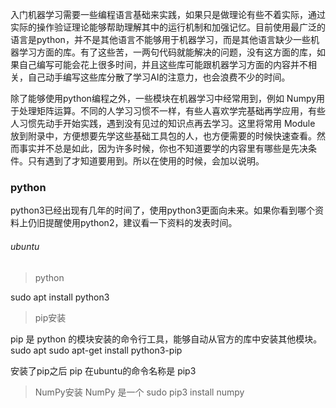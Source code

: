 入门机器学习需要一些编程语言基础来实践，如果只是做理论有些不着实际，通过实际的操作验证理论能够帮助理解其中的运行机制和加强记忆。目前使用最广泛的语言是python，并不是其他语言不能够用于机器学习，而是其他语言缺少一些机器学习方面的库。有了这些苦，一两句代码就能解决的问题，没有这方面的库，如果自己编写可能会花上很多时间，并且这些库可能跟机器学习方面的内容并不相关，自己动手编写这些库分散了学习AI的注意力，也会浪费不少的时间。

除了能够使用python编程之外，一些模块在机器学习中经常用到，例如 Numpy用于处理矩阵运算。不同的人学习习惯不一样，有些人喜欢学完基础再学应用，有些人习惯先动手开始实践，遇到没有见过的知识点再去学习。这里将常用 Module 放到附录中，方便想要先学这些基础工具包的人，也方便需要的时候快速查看。然而事实并不总是如此，因为许多时候，你也不知道要学的内容里有哪些是先决条件。只有遇到了才知道要用到。所以在使用的时候，会加以说明。


### python

python3已经出现有几年的时间了，使用python3更面向未来。如果你看到哪个资料上仍旧提醒使用python2，建议看一下资料的发表时间。



###### ubuntu
> python

sudo apt install python3

> pip安装 

pip 是 python 的模块安装的命令行工具，能够自动从官方的库中安装其他模块。
sudo apt sudo apt-get install python3-pip

安装了pip之后 pip 在ubuntu的命令名称是 pip3

> NumPy安装
NumPy 是一个
sudo pip3 install numpy





